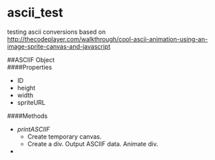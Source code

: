 # ascii_test
testing ascii conversions based on http://thecodeplayer.com/walkthrough/cool-ascii-animation-using-an-image-sprite-canvas-and-javascript
  
##ASCIIF Object  
####Properties
- ID
- height
- width
- spriteURL


####Methods
- *printASCIIF*
	- Create temporary canvas. 
	- Create a div. Output ASCIIF data. Animate div. 
- 